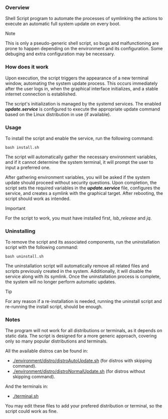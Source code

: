 ### Overview
Shell Script program to automate the processes of symlinking the actions to execute an automatic full system update on every boot.

> [!NOTE]  
> This is only a pseudo-generic shell script, so bugs and malfunctioning are prone to happen depending on the environment and its configuration. Some debuging and extra configuration may be necessary.

### How does it work
Upon execution, the script triggers the appearance of a new terminal window, automating the system update process. 
This occurs immediately after the user logs in, when the graphical interface initializes, and a stable internet connection is established.

The script's initialization is managed by the systemd services. The enabled _**update.service**_ is configured 
to execute the appropriate update command based on the Linux distribution in use (if available).

### Usage
To install the script and enable the service, run the following command:

```console
bash install.sh
```

The script will automatically gather the necessary environment variables, and 
if it cannot determine the system terminal, it will prompt the user to input a preferred one.

After gathering environment variables, you will be asked if the system update should proceed without security questions. Upon completion, the script sets the required variables in the _**update.service**_ file, configures the service, and creates a symlink with the graphical target. After rebooting, the script should work as intended.

> [!IMPORTANT]  
> For the script to work, you must have installed first, _lsb\_release_ and _jq_.

### Uninstalling
To remove the script and its associated components, run the uninstallation script with the following command:

```console
bash uninstall.sh
```

The uninstallation script will automatically remove all related files and scripts previously created in the system. Additionally, it will disable the service along with its symlink. Once the uninstallation process is complete, the system will no longer perform automatic updates.

> [!TIP]
> For any reason if a re-installation is needed, running the uninstall script and re-running the install script, should be enough.

### Notes
The program will not work for all distributions or terminals, as it depends on static data.
The script is designed for a more generic approach, covering only so many popular distributions and terminals.

All the available distros can be found in:
 - [./environment/distro/distroAutoUpdate.sh](https://github.com/rafaeltxc/Update-Check/blob/main/environment/distro/distroAutoUpdate.sh) (for distros with skipping command).
 - [./environment/distro/distroNormalUpdate.sh](https://github.com/rafaeltxc/Update-Check/blob/main/environment/distro/distroNormalUpdate.sh) (for distros without skipping command).

And the terminals in:
 - [./terminal.sh](https://github.com/rafaeltxc/linux-update-service/blob/main/environment/terminal.sh)

You may edit these files to add your prefered distribution or terminal, so the script could work as fine.
